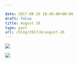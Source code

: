 ```yaml
---

date: 2017-08-26 18:40:00+00:00
draft: false
title: August 26
type: post
url: /blog/2017/8/august-26
---
```




  
   ![](/images/2017-08-26-20178august-26/IMG_2153.jpg)

  

  
   ![](/images/2017-08-26-20178august-26/IMG_2154.jpg)

  


